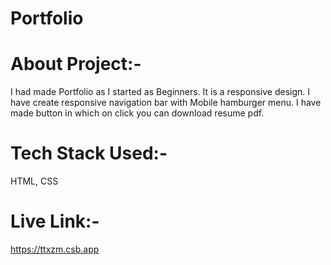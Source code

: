 # Portfolio

# About Project:-
I had made Portfolio as I started as Beginners. It is a responsive design. I have create responsive navigation bar with Mobile hamburger menu. I have made button in which on click you can download resume pdf. 

# Tech Stack Used:-
HTML, CSS

# Live Link:-
https://ttxzm.csb.app
